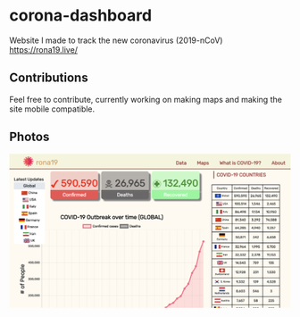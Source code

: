 # corona-dashboard
Website I made to track the new coronavirus (2019-nCoV) https://rona19.live/

## Contributions
Feel free to contribute, currently working on making maps and making the site mobile compatible.

## Photos
![](https://github.com/rashadphil/corona-dashboard/blob/master/image1.png)


